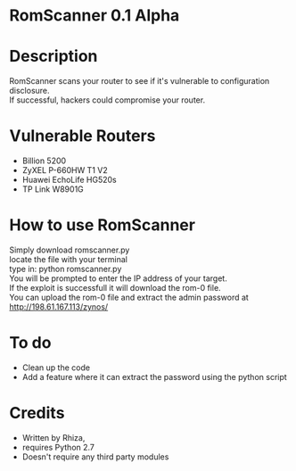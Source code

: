 RomScanner 0.1 Alpha
====================

Description
===========

RomScanner scans your router to see if it's vulnerable to configuration disclosure.
<br>If successful, hackers could compromise your router.

Vulnerable Routers
===================

- Billion 5200
- ZyXEL P-660HW T1 V2
- Huawei EchoLife HG520s
- TP Link W8901G

How to use RomScanner
=====================

Simply download romscanner.py
<br>locate the file with your terminal
<br>type in: python romscanner.py
<br>You will be prompted to enter the IP address of your target.
<br>If the exploit is successfull it will download the rom-0 file.
<br>You can upload the rom-0 file and extract the admin password at http://198.61.167.113/zynos/

To do
======

 - Clean up the code
 - Add a feature where it can extract the password using the python script

Credits
=======

 - Written by Rhiza, 
 - requires Python 2.7
 - Doesn't require any third party modules
